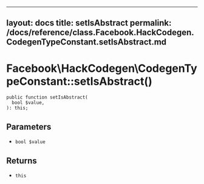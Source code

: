 
***

layout: docs
title: setIsAbstract
permalink: /docs/reference/class.Facebook.HackCodegen.CodegenTypeConstant.setIsAbstract.md
---







# Facebook\\HackCodegen\\CodegenTypeConstant::setIsAbstract()




``` Hack
public function setIsAbstract(
  bool $value,
): this;
```




## Parameters




- ` bool $value `




## Returns




+ ` this `